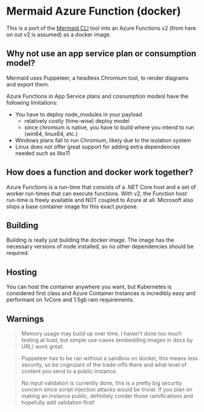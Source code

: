 # Mermaid Azure Function (docker)
This is a port of the [Mermaid CLI](https://github.com/mermaidjs/mermaid.cli) tool into an Azure Functions v2 (from here on out v2 is assumed) as a docker image.

## Why not use an app service plan or consumption model?
Mermaid uses Puppeteer, a headless Chromium tool, to render diagrams and export them. 

Azure Functions in App Service plans and cosnumption modesl have the following limitations:
- You have to deploy node_modules in your payload
  - relatively costly (time-wise) deploy model
  - since chromium is native, you have to build where you intend to run (win64, linux64, etc.)
- Windows plans fail to run Chromium, likely due to the isolation system
- Linux does not offer great support for adding extra dependencies needed such as libx11

## How does a function and docker work together?
Azure Functions is a run-time that consists of a .NET Core host and a set of worker run-times that can execute functions. 
With v2, the Function host run-time is freely available and NOT coupled to Azure at all. 
Microsoft also ships a base container image for this exact purpose.

## Building 
Building is really just building the docker image. The image has the necessary versions of node installed, so no other dependencies should be required.

## Hosting
You can host the container anywhere you want, but Kubernetes is considered first class and Azure Container Instances is incredibly easy and performant on 1vCore and 1.5gb ram requirements.

## Warnings
> Memory usage may build up over time, I haven't done too much testing at load, but simple use-cases
(embedding images in docs by URL) work great.

> Puppeteer has to be ran without a sandbox on docker, this means less security, so be cognizant of the trade-offs there and what 
level of content you send to a public instance.

> No input validation is currently done, this is a pretty big security concern since script injection attacks would be trivial. 
If you plan on making an instance public, definitely conder those ramifications and hopefully add validation first!
